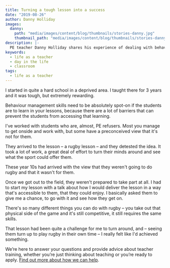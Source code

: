 ```yaml
---
title: Turning a tough lesson into a success
date: "2019-08-26"
author: Danny Holliday
images:
  danny:
    path: "media/images/content/blog/thumbnails/stories-danny.jpg"
    thumbnail_path: "media/images/content/blog/thumbnails/stories-danny.jpg"
description: |-
  PE teacher Danny Holliday shares his experience of dealing with behaviour management out on the rugby field with his year 10 class.
keywords:
  - life as a teacher
  - day in the life
  - classroom
tags:
  - life as a teacher
---
```


I started in quite a hard school in a deprived area. I taught there for 3 years and it was tough, but extremely rewarding.

Behaviour management skills need to be absolutely spot-on if the students are to learn in your lessons, because there are a lot of barriers that can prevent the students from accessing that learning.

I've worked with students who are, almost, PE refusers. Most you manage to get onside and work with, but some have a preconceived view that it's not for them.

They arrived to the lesson – a rugby lesson – and they detested the idea. It took a lot of work, a great deal of effort to turn their minds around and see what the sport could offer them.

These year 10s had arrived with the view that they weren't going to do rugby and that it wasn't for them.

Once we got out to the field, they weren't prepared to take part at all. I had to start my lesson with a talk about how I would deliver the lesson in a way that's accessible to them, that they could enjoy. I basically asked them to give me a chance, to go with it and see how they get on.

There's so many different things you can do with rugby – you take out that physical side of the game and it's still competitive, it still requires the same skills.

That lesson had been quite a challenge for me to turn around, and – seeing them turn up to play rugby in their own time – I really felt like I'd achieved something.

We’re here to answer your questions and provide advice about teacher training, whether you’re just thinking about teaching or you’re ready to apply. [Find out more about how we can help](/help-and-support).
